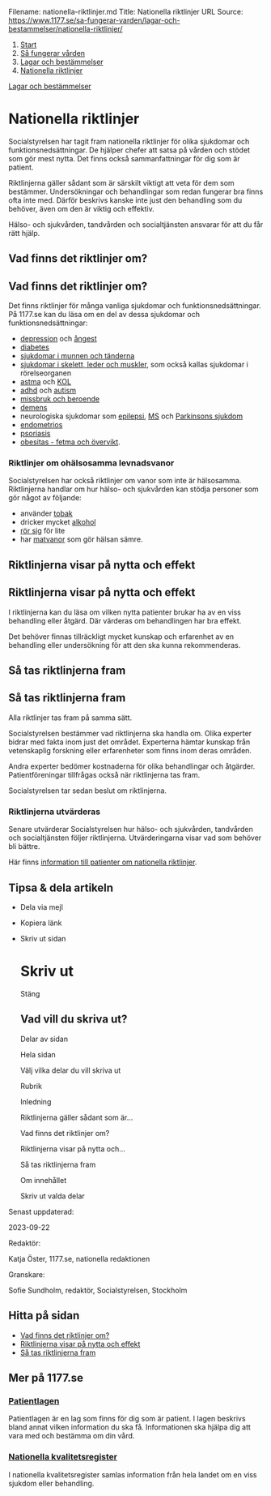 Filename: nationella-riktlinjer.md
Title: Nationella riktlinjer
URL Source: https://www.1177.se/sa-fungerar-varden/lagar-och-bestammelser/nationella-riktlinjer/

1.  [Start](https://www.1177.se/)
2.  [Så fungerar vården](https://www.1177.se/sa-fungerar-varden/)
3.  [Lagar och bestämmelser](https://www.1177.se/sa-fungerar-varden/lagar-och-bestammelser/)
4.  [Nationella riktlinjer](https://www.1177.se/sa-fungerar-varden/lagar-och-bestammelser/nationella-riktlinjer/)

[Lagar och bestämmelser](https://www.1177.se/sa-fungerar-varden/lagar-och-bestammelser/)

Nationella riktlinjer
=====================

Socialstyrelsen har tagit fram nationella riktlinjer för olika sjukdomar och funktionsnedsättningar. De hjälper chefer att satsa på vården och stödet som gör mest nytta. Det finns också sammanfattningar för dig som är patient.

Riktlinjerna gäller sådant som är särskilt viktigt att veta för dem som bestämmer. Undersökningar och behandlingar som redan fungerar bra finns ofta inte med. Därför beskrivs kanske inte just den behandling som du behöver, även om den är viktig och effektiv.

Hälso- och sjukvården, tandvården och socialtjänsten ansvarar för att du får rätt hjälp.

Vad finns det riktlinjer om?
----------------------------

Vad finns det riktlinjer om?
----------------------------

Det finns riktlinjer för många vanliga sjukdomar och funktionsnedsättningar. På 1177.se kan du läsa om en del av dessa sjukdomar och funktionsnedsättningar:

*   [depression](https://www.1177.se/sjukdomar--besvar/psykiska-sjukdomar-och-besvar/depression/depression/) och [ångest](https://www.1177.se/sjukdomar--besvar/psykiska-sjukdomar-och-besvar/angest/angest--starka-kanslor-av-oro/)
*   [diabetes](https://www.1177.se/sjukdomar--besvar/diabetes/)
*   [sjukdomar i munnen och tänderna](https://www.1177.se/sjukdomar--besvar/mun-och-tander/)
*   [sjukdomar i skelett, leder och muskler](https://www.1177.se/sjukdomar--besvar/skelett-leder-och-muskler/), som också kallas sjukdomar i rörelseorganen
*   [astma](https://www.1177.se/sjukdomar--besvar/lungor-och-luftvagar/andningssvarigheter-och-andningsuppehall/astma/) och [KOL](https://www.1177.se/sjukdomar--besvar/lungor-och-luftvagar/andningssvarigheter-och-andningsuppehall/om-kol/kol--kroniskt-obstruktiv-lungsjukdom/)
*   [adhd](https://www.1177.se/sjukdomar--besvar/hjarna-och-nerver/neuropsykiatriska-funktionsnedsattningar/adhd/) och [autism](https://www.1177.se/sjukdomar--besvar/hjarna-och-nerver/neuropsykiatriska-funktionsnedsattningar/autism/)
*   [missbruk och beroende](https://www.1177.se/sjukdomar--besvar/beroende-och-skadligt-bruk/)
*   [demens](https://www.1177.se/sjukdomar--besvar/hjarna-och-nerver/larande-forstaelse-och-minne/)
*   neurologiska sjukdomar som [epilepsi](https://www.1177.se/sjukdomar--besvar/hjarna-och-nerver/yrsel-svimning-och-kramper/epilepsi/), [MS](https://www.1177.se/sjukdomar--besvar/hjarna-och-nerver/nerver/multipel-skleros--ms/) och [Parkinsons sjukdom](https://www.1177.se/sjukdomar--besvar/hjarna-och-nerver/nerver/parkinsons-sjukdom/)
*   [endometrios](https://www.1177.se/sjukdomar--besvar/konsorgan/klada-och-smarta-i-underlivet/endometrios/)
*   [psoriasis](https://www.1177.se/sjukdomar--besvar/hud-har-och-naglar/klada-utslag-och-eksem/psoriasis/)
*   [obesitas - fetma och övervikt](https://www.1177.se/sjukdomar--besvar/hormoner/obesitas--fetma-och-overvikt/).

### Riktlinjer om ohälsosamma levnadsvanor

Socialstyrelsen har också riktlinjer om vanor som inte är hälsosamma. Riktlinjerna handlar om hur hälso- och sjukvården kan stödja personer som gör något av följande:

*   använder [tobak](https://www.1177.se/liv--halsa/tobak-och-alkohol/tobak/rokning-och-snusning/)
*   dricker mycket [alkohol](https://www.1177.se/liv--halsa/tobak-och-alkohol/alkohol/sa-paverkas-kroppen-av-alkohol/)
*   [rör sig](https://www.1177.se/liv--halsa/fysisk-aktivitet-och-traning/) för lite
*   har [matvanor](https://www.1177.se/liv--halsa/ata-for-att-ma-bra/sa-ater-du-halsosamt/) som gör hälsan sämre.

Riktlinjerna visar på nytta och effekt
--------------------------------------

Riktlinjerna visar på nytta och effekt
--------------------------------------

I riktlinjerna kan du läsa om vilken nytta patienter brukar ha av en viss behandling eller åtgärd. Där värderas om behandlingen har bra effekt.

Det behöver finnas tillräckligt mycket kunskap och erfarenhet av en behandling eller undersökning för att den ska kunna rekommenderas.

Så tas riktlinjerna fram
------------------------

Så tas riktlinjerna fram
------------------------

Alla riktlinjer tas fram på samma sätt.

Socialstyrelsen bestämmer vad riktlinjerna ska handla om. Olika experter bidrar med fakta inom just det området. Experterna hämtar kunskap från vetenskaplig forskning eller erfarenheter som finns inom deras områden.

Andra experter bedömer kostnaderna för olika behandlingar och åtgärder. Patientföreningar tillfrågas också när riktlinjerna tas fram.

Socialstyrelsen tar sedan beslut om riktlinjerna.

### Riktlinjerna utvärderas

Senare utvärderar Socialstyrelsen hur hälso- och sjukvården, tandvården och socialtjänsten följer riktlinjerna. Utvärderingarna visar vad som behöver bli bättre.

Här finns [information till patienter om nationella riktlinjer](https://www.1177.se/lankbiblioteket/nationella-lankar/s/socialstyrelsen/socialstyrelsen---nationella-riktlinjer-patienter-startsida/).

Tipsa & dela artikeln
---------------------

*   Dela via mejl
*   Kopiera länk
*   Skriv ut sidan
    
    Skriv ut
    ========
    
    Stäng
    
    Vad vill du skriva ut?
    ----------------------
    
    Delar av sidan
    
    Hela sidan
    
    Välj vilka delar du vill skriva ut
    
    Rubrik
    
    Inledning
    
    Riktlinjerna gäller sådant som är...
    
    Vad finns det riktlinjer om?
    
    Riktlinjerna visar på nytta och...
    
    Så tas riktlinjerna fram
    
    Om innehållet
    
    Skriv ut valda delar
    

Senast uppdaterad:

2023-09-22

Redaktör:

Katja Öster, 1177.se, nationella redaktionen

Granskare:

Sofie Sundholm, redaktör, Socialstyrelsen, Stockholm

Hitta på sidan
--------------

*   [Vad finns det riktlinjer om?](https://www.1177.se/sa-fungerar-varden/lagar-och-bestammelser/nationella-riktlinjer/#section-18212)
*   [Riktlinjerna visar på nytta och effekt](https://www.1177.se/sa-fungerar-varden/lagar-och-bestammelser/nationella-riktlinjer/#section-113506)
*   [Så tas riktlinjerna fram](https://www.1177.se/sa-fungerar-varden/lagar-och-bestammelser/nationella-riktlinjer/#section-18214)

Mer på 1177.se
--------------

### [Patientlagen](https://www.1177.se/sa-fungerar-varden/var-med-och-bestam-om-din-vard/patientlagen/)

Patientlagen är en lag som finns för dig som är patient. I lagen beskrivs bland annat vilken information du ska få. Informationen ska hjälpa dig att vara med och bestämma om din vård.

### [Nationella kvalitetsregister](https://www.1177.se/sa-fungerar-varden/lagar-och-bestammelser/nationella-kvalitetsregister/)

I nationella kvalitetsregister samlas information från hela landet om en viss sjukdom eller behandling.
